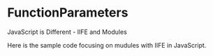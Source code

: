 FunctionParameters
============

JavaScript is Different - IIFE and Modules

Here is the sample code focusing on mudules with IIFE in JavaScript.
